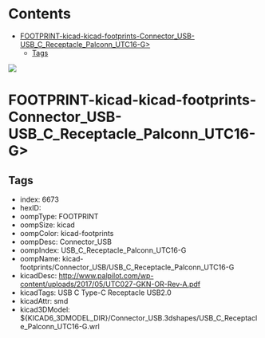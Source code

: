 



Contents
========

* [FOOTPRINT-kicad-kicad-footprints-Connector_USB-USB_C_Receptacle_Palconn_UTC16-G>](#footprint-kicad-kicad-footprints-connector_usb-usb_c_receptacle_palconn_utc16-g)
	* [Tags](#tags)
  
![][im]
# FOOTPRINT-kicad-kicad-footprints-Connector_USB-USB_C_Receptacle_Palconn_UTC16-G>

## Tags

- index: 6673
- hexID: 
- oompType: FOOTPRINT
- oompSize: kicad
- oompColor: kicad-footprints
- oompDesc: Connector_USB
- oompIndex: USB_C_Receptacle_Palconn_UTC16-G
- oompName: kicad-footprints/Connector_USB/USB_C_Receptacle_Palconn_UTC16-G
- kicadDesc: http://www.palpilot.com/wp-content/uploads/2017/05/UTC027-GKN-OR-Rev-A.pdf
- kicadTags: USB C Type-C Receptacle USB2.0
- kicadAttr: smd
- kicad3DModel: ${KICAD6_3DMODEL_DIR}/Connector_USB.3dshapes/USB_C_Receptacle_Palconn_UTC16-G.wrl



[im]: image.png
